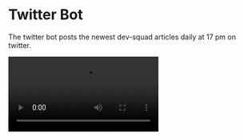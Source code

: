 # Twitter Bot

The twitter bot posts the newest dev-squad articles daily at 17 pm on twitter.

![Twitter Bot](docs/twitter-bot.mp4)
